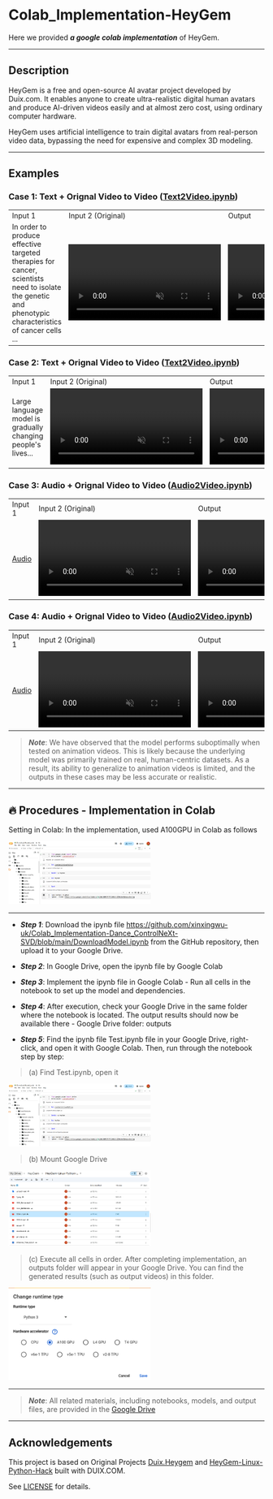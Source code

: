 # Colab_Implementation-HeyGem

Here we provided ***a google colab implementation*** of HeyGem.

---
## Description

HeyGem is a free and open-source AI avatar project developed by Duix.com. It enables anyone to create ultra-realistic digital human avatars and produce AI-driven videos easily and at almost zero cost, using ordinary computer hardware.

HeyGem uses artificial intelligence to train digital avatars from real-person video data, bypassing the need for expensive and complex 3D modeling.

---
## Examples

### Case 1: Text + Orignal Video to Video ([Text2Video.ipynb](https://github.com/xinxingwu-uk/Colab_Implementation-HeyGem/blob/main/Text2Video.ipynb))
<table class="center">
<tr>
    <td width=30% style="border: none">
        Input 1
    </td>
    <td width=35% style="border: none">
        Input 2 (Original)
    </td>
    <td width=35% style="border: none">
        Output
    </td>
</tr>

<tr>
    <td width=30% style="border: none">
       In order to produce effective targeted therapies for cancer, scientists need to isolate the genetic and phenotypic characteristics of cancer cells ...
    </td>
    <td width=35% style="border: none">
        <video controls loop src="https://github.com/user-attachments/assets/8665a86f-7508-4922-877a-1805e67ca507" muted="false"></video>
    </td>
    <td width=35% style="border: none">
        <video controls loop src="https://github.com/user-attachments/assets/987cea5d-6d53-412a-8cf9-274d21aa27b5" muted="false"></video>
    </td>
</tr>
</table>


### Case 2: Text + Orignal Video to Video ([Text2Video.ipynb](https://github.com/xinxingwu-uk/Colab_Implementation-HeyGem/blob/main/Text2Video.ipynb))
<table class="center">
<tr>
    <td width=30% style="border: none">
        Input 1
    </td>
    <td width=35% style="border: none">
        Input 2 (Original)
    </td>
    <td width=35% style="border: none">
        Output
    </td>
</tr>

<tr>
    <td width=30% style="border: none">
       Large language model is gradually changing people's lives...
    </td>
    <td width=35% style="border: none">
        <video controls loop src="https://github.com/user-attachments/assets/d91aef8f-bc0c-499d-bbc0-c5641b07f16b" muted="false"></video>
    </td>
    <td width=35% style="border: none">
        <video controls loop src="https://github.com/user-attachments/assets/6b5a0f7d-e00e-4b78-a201-9c827cbf7599" muted="false"></video>
    </td>
</tr>
</table>


### Case 3: Audio + Orignal Video to Video ([Audio2Video.ipynb](https://github.com/xinxingwu-uk/Colab_Implementation-HeyGem/blob/main/Audio2Video.ipynb))
<table class="center">
<tr>
    <td width=30% style="border: none">
        Input 1
    </td>
    <td width=35% style="border: none">
        Input 2 (Original)
    </td>
    <td width=35% style="border: none">
        Output
    </td>
</tr>

<tr>
    <td width=30% style="border: none">
       <a href="https://github.com/xinxingwu-uk/Colab_Implementation-HeyGem/blob/main/resources/audio2videoAudio.mp3">Audio</a>
    </td>
    <td width=35% style="border: none">
        <video controls loop src="https://github.com/user-attachments/assets/dc00158b-940c-4bc9-9556-7599c086b626" muted="false"></video>
    </td>
    <td width=35% style="border: none">
        <video controls loop src="https://github.com/user-attachments/assets/a43c099c-c013-4cde-9d01-131ef0398590" muted="false"></video>
    </td>
</tr>
</table>


### Case 4: Audio + Orignal Video to Video ([Audio2Video.ipynb](https://github.com/xinxingwu-uk/Colab_Implementation-HeyGem/blob/main/Audio2Video.ipynb))
<table class="center">
<tr>
    <td width=30% style="border: none">
        Input 1
    </td>
    <td width=35% style="border: none">
        Input 2 (Original)
    </td>
    <td width=35% style="border: none">
        Output
    </td>
</tr>

<tr>
    <td width=30% style="border: none">
       <a href="https://github.com/xinxingwu-uk/Colab_Implementation-HeyGem/blob/main/resources/HeygemTest1Audio.mp3">Audio</a>
    </td>
    <td width=35% style="border: none">
        <video controls loop src="https://github.com/user-attachments/assets/5a894218-93e3-4ba2-b063-4080ba6827e6" muted="false"></video>
    </td>
    <td width=35% style="border: none">
        <video controls loop src="https://github.com/user-attachments/assets/b42927ac-47ad-4fc7-9ec8-f06261c0694a" muted="false"></video>
    </td>
</tr>
</table>

> ***Note***: We have observed that the model performs suboptimally when tested on animation videos. This is likely because the underlying model was primarily trained on real, human-centric datasets. As a result, its ability to generalize to animation videos is limited, and the outputs in these cases may be less accurate or realistic.


---
## 🔥 Procedures - Implementation in Colab

Setting in Colab: In the implementation, used A100GPU in Colab as follows

<img src="resources/fig1.png" width="280">

---

* ***Step 1***: Download the ipynb file https://github.com/xinxingwu-uk/Colab_Implementation-Dance_ControlNeXt-SVD/blob/main/DownloadModel.ipynb from the GitHub repository, then upload it to your Google Drive.

* ***Step 2***: In Google Drive, open the ipynb file by Google Colab

* ***Step 3***: Implement the ipynb file in Google Colab - Run all cells in the notebook to set up the model and dependencies.

* ***Step 4***: After execution, check your Google Drive in the same folder where the notebook is located. The output results should now be available there - Google Drive folder: outputs

* ***Step 5***: Find the ipynb file Test.ipynb file in your Google Drive, right-click, and open it with Google Colab. Then, run through the notebook step by step:

> (a) Find Test.ipynb, open it

  <img src="resources/fig1.png" width="280">

> (b) Mount Google Drive

  <img src="resources/fig3.png" width="280">

> (c) Execute all cells in order. After completing implementation, an outputs folder will appear in your Google Drive.
You can find the generated results (such as output videos) in this folder.

  <img src="resources/fig0.png" width="280">

---
>***Note***: All related materials, including notebooks, models, and output files, are provided in the [Google Drive](https://drive.google.com/drive/folders/16el0arUEDTnPHT7LIU0kU-LIMHWLGvVQ?usp=sharing)

---
## Acknowledgements

This project is based on Original Projects [Duix.Heygem](https://github.com/xinxingwu-uk/Duix.Heygem) and [HeyGem-Linux-Python-Hack](https://github.com/xinxingwu-uk/HeyGem-Linux-Python-Hack) built with DUIX.COM.

See [LICENSE](https://github.com/xinxingwu-uk/Colab_Implementation-HeyGem/blob/main/NOTICE) for details.
